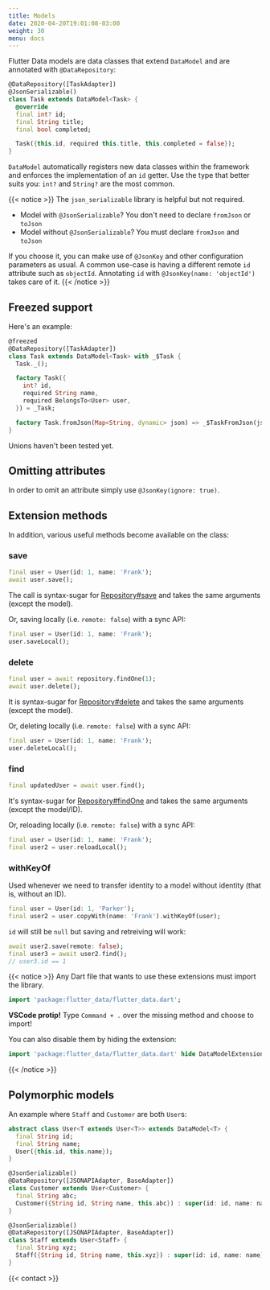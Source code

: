 ```yaml
---
title: Models
date: 2020-04-20T19:01:08-03:00
weight: 30
menu: docs
---
```


Flutter Data models are data classes that extend `DataModel` and are annotated with `@DataRepository`:

```dart {hl_lines=[3]}
@DataRepository([TaskAdapter])
@JsonSerializable()
class Task extends DataModel<Task> {
  @override
  final int? id;
  final String title;
  final bool completed;

  Task({this.id, required this.title, this.completed = false});
}
```

`DataModel` automatically registers new data classes within the framework and enforces the implementation of an `id` getter. Use the type that better suits you: `int?` and `String?` are the most common.

{{< notice >}}
The `json_serializable` library is helpful but not required.

- Model with `@JsonSerializable`? You don't need to declare `fromJson` or `toJson`
- Model without `@JsonSerializable`? You must declare `fromJson` and `toJson`

If you choose it, you can make use of `@JsonKey` and other configuration parameters as usual. A common use-case is having a different remote `id` attribute such as `objectId`. Annotating `id` with `@JsonKey(name: 'objectId')` takes care of it.
{{< /notice >}}

## Freezed support

Here's an example:

```dart
@freezed
@DataRepository([TaskAdapter])
class Task extends DataModel<Task> with _$Task {
  Task._();

  factory Task({
    int? id,
    required String name,
    required BelongsTo<User> user,
  }) = _Task;

  factory Task.fromJson(Map<String, dynamic> json) => _$TaskFromJson(json);
}
```

Unions haven't been tested yet.

## Omitting attributes

In order to omit an attribute simply use `@JsonKey(ignore: true)`.

## Extension methods

In addition, various useful methods become available on the class:

### save

```dart
final user = User(id: 1, name: 'Frank');
await user.save();
```

The call is syntax-sugar for [Repository#save](/docs/repositories/#save) and takes the same arguments (except the model).

Or, saving locally (i.e. `remote: false`) with a sync API:

```dart
final user = User(id: 1, name: 'Frank');
user.saveLocal();
```

### delete

```dart
final user = await repository.findOne(1);
await user.delete();
```

It is syntax-sugar for [Repository#delete](/docs/repositories/#delete) and takes the same arguments (except the model).

Or, deleting locally (i.e. `remote: false`) with a sync API:

```dart
final user = User(id: 1, name: 'Frank');
user.deleteLocal();
```

### find

```dart
final updatedUser = await user.find();
```

It's syntax-sugar for [Repository#findOne](/docs/repositories/#findone) and takes the same arguments (except the model/ID).

Or, reloading locally (i.e. `remote: false`) with a sync API:

```dart
final user = User(id: 1, name: 'Frank');
final user2 = user.reloadLocal();
```

### withKeyOf

Used whenever we need to transfer identity to a model without identity (that is, without an ID).

```dart
final user = User(id: 1, 'Parker');
final user2 = user.copyWith(name: 'Frank').withKeyOf(user);
```

`id` will still be `null` but saving and retreiving will work:

```dart
await user2.save(remote: false);
final user3 = await user2.find();
// user3.id == 1
```

{{< notice >}}
Any Dart file that wants to use these extensions must import the library.

```dart
import 'package:flutter_data/flutter_data.dart';
```

**VSCode protip!** Type `Command + .` over the missing method and choose to import!

You can also disable them by hiding the extension:

```dart
import 'package:flutter_data/flutter_data.dart' hide DataModelExtension;
```

{{< /notice >}}


## Polymorphic models

An example where `Staff` and `Customer` are both `User`s:

```dart
abstract class User<T extends User<T>> extends DataModel<T> {
  final String id;
  final String name;
  User({this.id, this.name});
}

@JsonSerializable()
@DataRepository([JSONAPIAdapter, BaseAdapter])
class Customer extends User<Customer> {
  final String abc;
  Customer({String id, String name, this.abc}) : super(id: id, name: name);
}

@JsonSerializable()
@DataRepository([JSONAPIAdapter, BaseAdapter])
class Staff extends User<Staff> {
  final String xyz;
  Staff({String id, String name, this.xyz}) : super(id: id, name: name);
}
```

{{< contact >}}